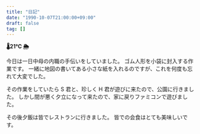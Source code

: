 ```yaml
---
title: "日記"
date: "1990-10-07T21:00:00+09:00"
draft: false
tag: []
---
```


__🌡21℃ 🌦__

今日は一日中母の内職の手伝いをしていました。
ゴム人形を小袋に封入する作業です。
一緒に地図の書いてある小さな紙を入れるのですが、これを何度も忘れて大変でした。

その作業をしていたら S 君と、珍しく H 君が遊びに来たので、公園に行きました。
しかし間が悪く夕立になって来たので、家に戻りファミコンで遊びました。

その後夕飯は皆でレストランに行きました。
皆での会食はとても美味しいです。
